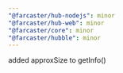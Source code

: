 ```yaml
---
"@farcaster/hub-nodejs": minor
"@farcaster/hub-web": minor
"@farcaster/core": minor
"@farcaster/hubble": minor
---
```


added approxSize to getInfo()
